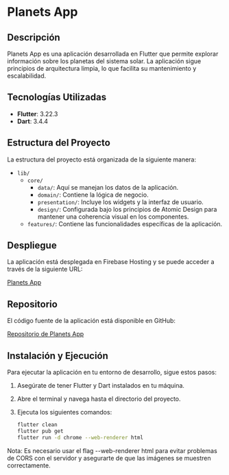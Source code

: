 # Planets App

## Descripción

Planets App es una aplicación desarrollada en Flutter que permite explorar información sobre los planetas del sistema solar. La aplicación sigue principios de arquitectura limpia, lo que facilita su mantenimiento y escalabilidad.

## Tecnologías Utilizadas

- **Flutter**: 3.22.3
- **Dart**: 3.4.4

## Estructura del Proyecto

La estructura del proyecto está organizada de la siguiente manera:

- `lib/`
  - `core/`
    - `data/`: Aquí se manejan los datos de la aplicación.
    - `domain/`: Contiene la lógica de negocio.
    - `presentation/`: Incluye los widgets y la interfaz de usuario.
    - `design/`: Configurada bajo los principios de Atomic Design para mantener una coherencia visual en los componentes.
  - `features/`: Contiene las funcionalidades específicas de la aplicación.

## Despliegue

La aplicación está desplegada en Firebase Hosting y se puede acceder a través de la siguiente URL:

[Planets App](https://planets-app-d0b3c.web.app/#/home)

## Repositorio

El código fuente de la aplicación está disponible en GitHub:

[Repositorio de Planets App](https://github.com/fdzvic/planets_app)

## Instalación y Ejecución

Para ejecutar la aplicación en tu entorno de desarrollo, sigue estos pasos:

1. Asegúrate de tener Flutter y Dart instalados en tu máquina.
2. Abre el terminal y navega hasta el directorio del proyecto.
3. Ejecuta los siguientes comandos:

   ```bash
   flutter clean
   flutter pub get
   flutter run -d chrome --web-renderer html

Nota: Es necesario usar el flag --web-renderer html para evitar problemas de CORS con el servidor y asegurarte de que las imágenes se muestren correctamente.

